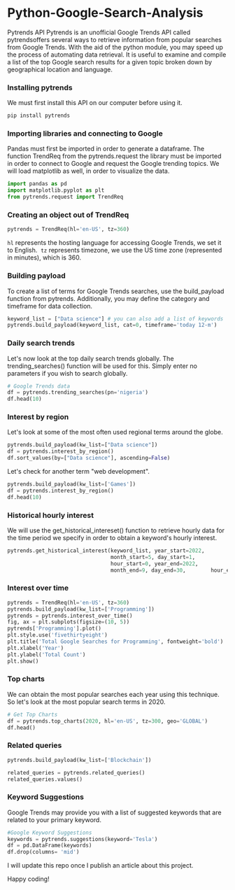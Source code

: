 # Python-Google-Search-Analysis
Pytrends API
Pytrends is an unofficial Google Trends API called pytrendsoffers several ways to retrieve information from popular searches from Google Trends. With the aid of the python module, you may speed up the process of automating data retrieval. It is useful to examine and compile a list of the top Google search results for a given topic broken down by geographical location and language.

### Installing pytrends
We must first install this API on our computer before using it.

```python
pip install pytrends
```

### Importing libraries and connecting to Google

Pandas must first be imported in order to generate a dataframe. The function TrendReq from the pytrends.request the library must be imported in order to connect to Google and request the Google trending topics. We will load matplotlib as well, in order to visualize  the data.

```python
import pandas as pd
import matplotlib.pyplot as plt
from pytrends.request import TrendReq
```
### Creating an object out of TrendReq

```python
pytrends = TrendReq(hl='en-US', tz=360)
```
`hl` represents the hosting language for accessing Google Trends, we set it to English. 
`tz` represents timezone, we use the US time zone (represented in minutes), which is 360.

### Building payload
To create a list of terms for Google Trends searches, use the build_payload function from pytrends. Additionally, you may define the category and timeframe for data collection.

```python
keyword_list = ["Data science"] # you can also add a list of keywords
pytrends.build_payload(keyword_list, cat=0, timeframe='today 12-m')
```
### Daily search trends

Let's now look at the top daily search trends globally. The trending_searches() function will be used for this. Simply enter no parameters if you wish to search globally.

```python
# Google Trends data
df = pytrends.trending_searches(pn='nigeria')
df.head(10)
```
### Interest by region

Let's look at some of the most often used regional terms around the globe. 

```python
pytrends.build_payload(kw_list=["Data science"])
df = pytrends.interest_by_region()
df.sort_values(by=["Data science"], ascending=False)
```
Let's check for another term "web development".

```python
pytrends.build_payload(kw_list=['Games'])
df = pytrends.interest_by_region()
df.head(10)
```

### Historical hourly interest

We will use the get_historical_intereset() function to retrieve hourly data for the time period we specify in order to obtain a keyword's hourly interest.

```python
pytrends.get_historical_interest(keyword_list, year_start=2022, 
                                 month_start=5, day_start=1,
                                 hour_start=0, year_end=2022, 
                                 month_end=9, day_end=30,        hour_end=0, cat=0, sleep=0)
```

### Interest over time

```python
pytrends = TrendReq(hl='en-US', tz=360)
pytrends.build_payload(kw_list=['Programming'])
pytrends = pytrends.interest_over_time()
fig, ax = plt.subplots(figsize=(10, 5))
pytrends['Programming'].plot()
plt.style.use('fivethirtyeight')
plt.title('Total Google Searches for Programming', fontweight='bold')
plt.xlabel('Year')
plt.ylabel('Total Count')
plt.show()
```

### Top charts
We can obtain the most popular searches each year using this technique. So let's look at the most popular search terms in 2020.

```python
# Get Top Charts
df = pytrends.top_charts(2020, hl='en-US', tz=300, geo='GLOBAL')
df.head()
```

### Related queries

```python
pytrends.build_payload(kw_list=['Blockchain'])

related_queries = pytrends.related_queries()
related_queries.values()
```

### Keyword Suggestions
Google Trends may provide you with a list of suggested keywords that are related to your primary keyword. 

```python
#Google Keyword Suggestions
keywords = pytrends.suggestions(keyword='Tesla')
df = pd.DataFrame(keywords)
df.drop(columns= 'mid')
 ```
 
 I will update this repo once I publish an article about this project.
 
 Happy coding!
 
 
 
 
 
 
 
 
